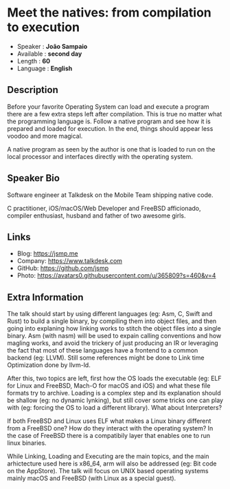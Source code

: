 Meet the natives: from compilation to execution
=================================================

* Speaker   : **João Sampaio**
* Available : **second day**
* Length    :  **60**
* Language  : **English**

Description
-----------

Before your favorite Operating System can load and execute a program there are a few extra steps left after compilation. This is true no matter what the programming language is. Follow a native program and see how it is prepared and loaded for execution. In the end, things should appear less voodoo and more magical.

A native program as seen by the author is one that is loaded to run on the local processor and interfaces directly with the operating system.

Speaker Bio
-----------

Software engineer at Talkdesk on the Mobile Team shipping native code.

C practitioner, iOS/macOS/Web Developer and FreeBSD afficionado, compiler enthusiast, husband and father of two awesome girls.

Links
-----

* Blog: https://jsmp.me
* Company: https://www.talkdesk.com
* GitHub: https://github.com/jsmp
* Photo: https://avatars0.githubusercontent.com/u/365809?s=460&v=4

Extra Information
-----------------

The talk should start by using different languages (eg: Asm, C, Swift and Rust) to build a single binary, by compiling them into object files, and then going into explaning how linking works to stitch the object files into a single binary. Asm (with nasm) will be used to expain calling conventions and how magling works, and avoid the trickery of just producing an IR or leveraging the fact that most of these languages have a frontend to a common backend (eg: LLVM). Still some references might be done to Link time Optimization done by llvm-ld.

After this, two topics are left, first how the OS loads the executable (eg: ELF for Linux and FreeBSD, Mach-O for macOS and iOS) and what these file formats try to archive. Loading is a complex step and its explanation should be shallow (eg: no dynamic lynking), but still cover some tricks one can play with (eg: forcing the OS to load a different library). What about Interpreters?

If both FreeBSD and Linux uses ELF what makes a Linux binary different from a FreeBSD one? How do they interact with the operating system? In the case of FreeBSD there is a compatibily layer that enables one to run linux binaries.

While Linking, Loading and Executing are the main topics, and the main arhictecture used here is x86_64, arm will also be addressed (eg: Bit code on the AppStore). The talk will focus on UNIX based operating systems mainly macOS and FreeBSD (with Linux as a special guest).